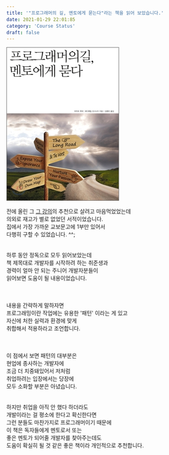 ```yaml
---
title: '"프로그래머의 길, 멘토에게 묻는다"라는 책을 읽어 보았습니다.'
date: 2021-01-29 22:01:85
category: 'Course Status'
draft: false
---
```


![](./images/8733735.jpg)


전에 올린 그 [그 강의](https://www.inflearn.com/course/%EA%B0%9C%EB%B0%9C%EC%9E%90-%EC%B7%A8%EC%97%85-%ED%86%B5%ED%95%A9%ED%8E%B8#, "inflearn link")의 추천으로 
살려고 마음먹었었는데   
의외로 재고가 별로 없었던 서적이었습니다.   
집에서 가장 가까운 교보문고에 1부만 있어서    
다행히 구할 수 있었습니다. ^^; 
<br />
<br />   
하루 동안 정독으로 모두 읽어보았는데    
책 제목대로 개발자를 시작하려 하는 취준생과    
경력이 얼마 안 되는 주니어 개발자분들이    
읽어보면 도움이 될 내용이었습니다.    
<br />
<br />        
내용을 간략하게 말하자면     
프로그래밍이란 작업에는 유용한 '패턴' 이라는 게 있고    
자신에 처한 실력과 환경에 맞게    
취합해서 적용하라고 조언합니다.    
<br />
<br />        
이 점에서 보면 패턴의 대부분은    
현업에 종사하는 개발자에    
조금 더 치중돼있어서 저처럼    
취업하려는 입장에서는 당장에    
모두 소화할 부분은 아녔습니다.    
<br />
<br /> 
하지만 취업을 아직 안 했다 하더라도    
개발이라는 걸 평소에 한다고 확신한다면    
그런 분들도 마찬가지로 프로그래머이기 때문에    
이 책은 독자들에게 멘토로서 또는    
좋은 멘토가 되어줄 개발자를 찾아주는데도    
도움이 확실히 될 것 같은 좋은 책이라 개인적으로 추천합니다.    